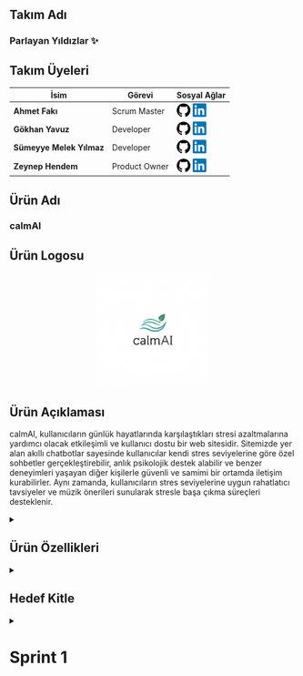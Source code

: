 ## Takım Adı
### Parlayan Yıldızlar ✨ </summary>

## Takım Üyeleri

| İsim                     | Görevi         | Sosyal Ağlar                                                                                                                                   |
|--------------------------|----------------|------------------------------------------------------------------------------------------------------------------------------------------------|
| **Ahmet Fakı**           | Scrum Master   | <a href="https://github.com/ahmet-faki"><img src="assets/github.png" alt="GitHub" width="24"/></a> <a href="https://www.linkedin.com/in/ahmetfaki/"><img src="assets/LinkedIn_logo_initials.png" alt="LinkedIn" width="24"/></a>  |
| **Gökhan Yavuz**         | Developer      | <a href="https://github.com/GokhanYavuzz"><img src="assets/github.png" alt="GitHub" width="24"/></a> <a href="https://www.linkedin.com/in/g%C3%B6khan-yavuz-835836280/"><img src="assets/LinkedIn_logo_initials.png" alt="LinkedIn" width="24"/></a>  |
| **Sümeyye Melek Yılmaz** | Developer      | <a href="https://github.com/sumeyyemelekyilmaz"><img src="assets/github.png" alt="GitHub" width="24"/></a> <a href="https://www.linkedin.com/in/smelekyilmaz/"><img src="assets/LinkedIn_logo_initials.png" alt="LinkedIn" width="24"/></a>  |
| **Zeynep Hendem**        | Product Owner  | <a href="https://github.com/zeynephendem"><img src="assets/github.png" alt="GitHub" width="24"/></a> <a href="https://www.linkedin.com/in/zeynephendem"><img src="assets/LinkedIn_logo_initials.png" alt="LinkedIn" width="24"/></a>  |

## Ürün Adı
### calmAI 

## Ürün Logosu
<p align="center">
  <img src="assets/Gemini_Generated_Image_5qxzf95qxzf95qxz.png" alt="Takım Logosu" width="200" />
</p>

## Ürün Açıklaması
calmAI, kullanıcıların günlük hayatlarında karşılaştıkları stresi azaltmalarına yardımcı olacak etkileşimli ve kullanıcı dostu bir web sitesidir. Sitemizde yer alan akıllı chatbotlar sayesinde kullanıcılar kendi stres seviyelerine göre özel sohbetler gerçekleştirebilir, anlık psikolojik destek alabilir ve benzer deneyimleri yaşayan diğer kişilerle güvenli ve samimi bir ortamda iletişim kurabilirler. Aynı zamanda, kullanıcıların stres seviyelerine uygun rahatlatıcı tavsiyeler ve müzik önerileri sunularak stresle başa çıkma süreçleri desteklenir.

<details>
  <summary><h2>Ürün Özellikleri</h2></summary>

- **Kişiselleştirilmiş Chatbot Sohbetleri:** Kullanıcılar, girişte yaptıkları kısa bir stres seviyesi değerlendirmesi sonrasında kendilerine en uygun sohbet botuyla eşleştirilir. Chatbotlar kullanıcının duygu durumuna duyarlı şekilde yapılandırılmış, motive edici, empatik ve yönlendirici yanıtlarla kullanıcıya eşlik eder. Sohbetler, bilgilendirici içerikler ve gevşeme tekniklerine dair önerilerle desteklenir.
  
- **Topluluk Sohbet Alanı:** Platform, kullanıcıların birbirleriyle anonim olarak sohbet edebilecekleri ve deneyimlerini paylaşabilecekleri bir topluluk alanı sunar. Bu bölümde kullanıcılar yalnız olmadıklarını hisseder, duygusal destek bulur ve başkalarının baş etme stratejilerinden ilham alabilir.
  
- **Özelleştirilmiş Tavsiyeler:** Kullanıcının stres seviyesi ve kişisel ilgi alanlarına göre sistem tarafından dinamik olarak sunulan içerikler, hem zihinsel hem de duygusal rahatlamayı destekleyecek şekilde çeşitlendirilmiştir. Bu kapsamda, anlık rahatlama sağlamaya yönelik yönlendirmeli nefes alma uygulamaları ve basit gevşeme yöntemleri içeren nefes egzersizleri sunulmaktadır. Kullanıcının içinde bulunduğu ruh hâline uygun olarak seçilen motive edici veya sakinleştirici içerikler arasında rahatlatıcı kısa yazılar ve alıntılar yer alır. Duygu durumunu dengelemeye yardımcı olacak şekilde hazırlanmış müzik listeleri ise lofi, doğa sesleri, klasik müzik, ambient ve soft pop gibi çeşitli kategorilerden oluşmaktadır. Ayrıca, kullanıcıların günlük yaşamlarında stres düzeylerini düzenli olarak azaltmalarını hedefleyen küçük ama etkili alışkanlık önerileri de platformda yer almaktadır. Bu öneriler arasında gün sonunda yürüyüş yapmak, dijital molalar vermek veya günlük tutmak gibi basit ama faydalı uygulamalar bulunmaktadır.

- **Gizlilik ve Güvenlik:** Kullanıcıların kişisel bilgileri toplanmaz. Sohbetler anonim olarak gerçekleştirilir ve tüm veri akışı kullanıcı gizliliğini koruyacak şekilde şifrelenir. Platform, güvenli bir deneyim sunmak üzere tasarlanmıştır.
  
- **Açık Kaynak Geliştirme:** calmAI, açık kaynaklı bir projedir. Yazılım geliştiriciler, tasarımcılar ve psikolojiye ilgi duyan katkıcılar, projeye GitHub üzerinden katkıda bulunabilir. Platformun sürdürülebilirliği ve gelişimi, topluluk desteğiyle ilerlemektedir.
  
</details>

<details>
<summary><h2>Hedef Kitle</h2></summary>

<p>calmAI, özellikle stresle baş etmede desteğe ihtiyaç duyan bireyleri hedeflemektedir. Yoğun iş temposuna sahip çalışanlar, sınav stresi yaşayan öğrenciler, günlük yaşamın baskılarıyla mücadele eden gençler ve yetişkinler, dijital yollarla duygusal rahatlama arayan herkes bu platformdan faydalanabilir. Teknolojiye aşina olan kullanıcıların yanı sıra sade ve sezgisel tasarımı sayesinde dijital deneyimi sınırlı olan bireyler için de erişilebilir bir yapı sunar. Kullanıcıların anonim olarak güvenli bir ortamda destek bulabilecekleri bu platform, herkesin kendi stres düzeyine uygun çözümlerle buluşmasını amaçlar.</p>

</details>


<details>
  <summary><h1>Sprint 1</h1></summary>


###  Gerçekleştirilenler
- [x] Takım tanışması ve proje fikirleri beyin fırtınası
- [x] CalmAI proje fikrinin seçilmesi
- [x] Roller ve görev dağılımı yapılması
- [x] GitHub repository oluşturulması
- [x] Teknoloji yığını belirlenmesi (FastAPI, Jinja2, SQLite, OpenAI API)
- [x] Kullanıcı senaryoları planlandı
- [x] Toplantı notları ve ekran görüntüleri alındı

###  Henüz Yapılmayanlar
- [ ] Kodlama başlangıcı
- [ ] UI tasarımının oluşturulması
- [ ] Miro üzerinden dijital scrum panosu kurulması
- [ ] Prototip üretimi

---

## Kullanılan Teknolojiler
 - Python: Proje geliştirme dili olarak belirlendi ve backend yapısı için temel programlama dili olarak kullanılacak.

 - FastAPI: Backend geliştirme sürecinde kullanılmak üzere seçildi.

 - Jinja2 + HTML: Temel arayüz tasarımları için kullanılacaktır.

 - SQLite: Basit ve yerel veritabanı çözümü olarak projeye entegre edilecek.

 - Gemini API: Yapay zekâ destekli chatbot sistemi için kullanılacak.

 - Git & GitHub: Proje kodlarının sürüm kontrolü, takım içi iş birliği ve açık kaynaklı geliştirme süreçlerinin yürütülmesi amacıyla kullanılmaktadır.

 - Miro: Takım içi görev dağılımı, sprint planlaması ve dijital scrum panosu için görsel proje yönetimi aracı olarak kullanılmaktadır.
   
 - Vercel / Docker: Projenin ilerleyen aşamalarında deployment için kullanılmak üzere planlandı.


---

##  Kullanıcı Senaryosu

> “Kendini bugün nasıl hissediyorsun?” sorusuyla kullanıcıya yaklaşan sistem, ruh hâlini analiz ederek yapay zekâ destekli empatik yanıtlar sunar. Geçmiş sohbetler veritabanında tutulur ve sistem, kullanıcıyla kurduğu geçmiş diyaloğu hatırlayabilir.

---

##  Yapılan Toplantılar

| Tarih | Başlık |
|-------|--------|
| 20 Haziran | Tanışma & Bootcamp Kuralları |
| 25 Haziran | Proje Fikri Geliştirme |
| 3 Temmuz | Roller ve Yol Haritası Belirleme |

---


##  Gelecek Planlar

| Sprint 2 Hedefleri |
|--------------------|
| Kodlama başlangıcı (API, veritabanı, HTML) |
| .env ve requirements dosyalarının oluşturulması |
| Temel chat arayüzünün hazırlanması |
| Miro görev panosunun aktif kullanımı |
| İlk demo ekranlarının sunulması |

---
